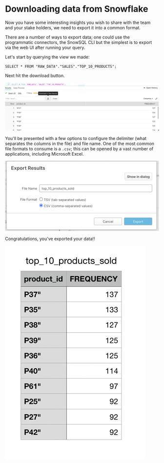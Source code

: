 # Downloading data from Snowflake

Now you have some interesting insights you wish to share with the team and your stake holders, we need to export it into a common format.

There are a number of ways to export data; one could use the programmatic connectors, the SnowSQL CLI but the simplest is to export via the web UI after running your query.

Let's start by querying the view we made:

    SELECT * FROM "RAW_DATA"."SALES"."TOP_10_PRODUCTS";

Next hit the download button.

![Download](./assets/unload.png "Download")

You'll be presented with a few options to configure the delimiter (what separates the columns in the file) and file name. One of the most common file formats to consume is a `.csv`; this can be opened by a vast number of applications, including Microsoft Excel.

![Export options](./assets/export_options.png "Export options")


Congratulations, you've exported your data!!

![View export](./assets/view_export.png "Export View export")
